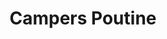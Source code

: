 ---
title: "Campers Poutine"
description: ""
price_s: "10"
price_l: "14"
weight: "4"
hidden: true
---